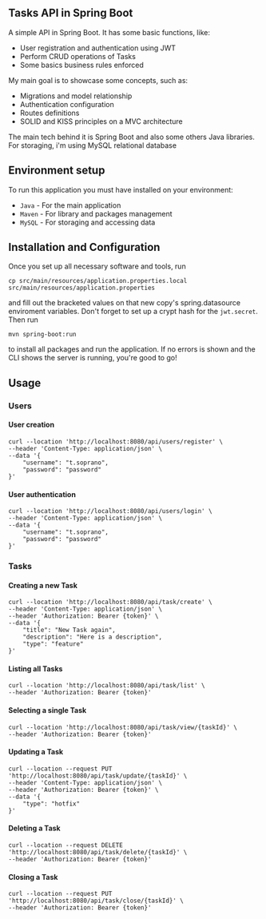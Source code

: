 ## Tasks API in Spring Boot
A simple API in Spring Boot. It has some basic functions, like:

- User registration and authentication using JWT
- Perform CRUD operations of Tasks
- Some basics business rules enforced

My main goal is to showcase some concepts, such as:

- Migrations and model relationship
- Authentication configuration
- Routes definitions
- SOLID and KISS principles on a MVC architecture

The main tech behind it is Spring Boot and also some others Java libraries. For storaging, i'm using MySQL relational database

## Environment setup
To run this application you must have installed on your environment:

* `Java` - For the main application 
* `Maven` - For library and packages management
* `MySQL` - For storaging and accessing data

## Installation and Configuration
Once you set up all necessary software and tools, run
```
cp src/main/resources/application.properties.local src/main/resources/application.properties
```
and fill out the bracketed values on that new copy's spring.datasource enviroment variables. Don't forget to set up a crypt hash for the ```jwt.secret```.
Then run
```
mvn spring-boot:run
```
to install all packages and run the application. If no errors is shown and the CLI shows the server is running, you're good to go!

## Usage

### __Users__

#### User creation
```
curl --location 'http://localhost:8080/api/users/register' \
--header 'Content-Type: application/json' \
--data '{
    "username": "t.soprano",
    "password": "password"
}'
```

#### User authentication
```
curl --location 'http://localhost:8080/api/users/login' \
--header 'Content-Type: application/json' \
--data '{
    "username": "t.soprano",
    "password": "password"
}'
```

### __Tasks__

#### Creating a new Task
```
curl --location 'http://localhost:8080/api/task/create' \
--header 'Content-Type: application/json' \
--header 'Authorization: Bearer {token}' \
--data '{
    "title": "New Task again",
    "description": "Here is a description",
    "type": "feature"
}'
```

#### Listing all Tasks
```
curl --location 'http://localhost:8080/api/task/list' \
--header 'Authorization: Bearer {token}'
```

#### Selecting a single Task
```
curl --location 'http://localhost:8080/api/task/view/{taskId}' \
--header 'Authorization: Bearer {token}'
```

#### Updating a Task
```
curl --location --request PUT 'http://localhost:8080/api/task/update/{taskId}' \
--header 'Content-Type: application/json' \
--header 'Authorization: Bearer {token}' \
--data '{
    "type": "hotfix"
}'
```

#### Deleting a Task
```
curl --location --request DELETE 'http://localhost:8080/api/task/delete/{taskId}' \
--header 'Authorization: Bearer {token}'
```

#### Closing a Task
```
curl --location --request PUT 'http://localhost:8080/api/task/close/{taskId}' \
--header 'Authorization: Bearer {token}'
```